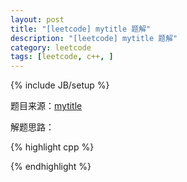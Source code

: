 ```yaml
---
layout: post
title: "[leetcode] mytitle 题解"
description: "[leetcode] mytitle 题解"
category: leetcode 
tags: [leetcode, c++, ]
---
```

{% include JB/setup %}


题目来源：[mytitle](https://oj.leetcode.com/problems/xx/)

>

解题思路：

{% highlight cpp %}

{% endhighlight %}

